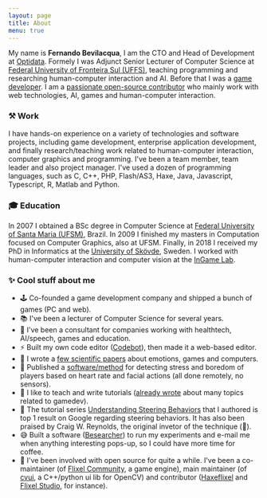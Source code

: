 ```yaml
---
layout: page
title: About
menu: true
---
```


My name is **Fernando Bevilacqua**, I am the CTO and Head of Development at [Optidata](https://optidata.cloud). Formely I was Adjunct Senior Lecturer of Computer Science at [Federal University of Fronteira Sul (UFFS)](http://www.uffs.edu.br), teaching programming and researching human-computer interaction and AI. Before that I was a [game developer](./portfolio/games/). I am a [passionate open-source contributor](https://github.com/Dovyski) who mainly work with web technologies, AI, games and human-computer interaction.

### ⚒️ Work

I have hands-on experience on a variety of technologies and software projects, including game development, enterprise application development, and finally research/teaching work related to human-computer interaction, computer graphics and programming. I've been a team member, team leader and also project manager. I've used a dozen of programming languages, such as C, C++, PHP, Flash/AS3, Haxe, Java, Javascript, Typescript, R, Matlab and Python.

### 🎓 Education

In 2007 I obtained a BSc degree in Computer Science at [Federal University of Santa Maria (UFSM)](http://www.ufsm.br), Brazil. In 2009 I finished my masters in Computation focused on Computer Graphics, also at UFSM. Finally, in 2018 I received my PhD in Informatics at the [University of Skövde](http://his.se), Sweden. I worked with human-computer interaction and computer vision at the [InGame Lab](http://www.his.se/en/Research/informatics/Interaction-Lab/InGaMe-Lab/).

### ✨ Cool stuff about me

- 🕹️ Co-founded a game development company and shipped a bunch of games (PC and web).
- 📚 I've been a lecturer of Computer Science for several years.
- 📡 I've been a consultant for companies working with healthtech, AI/speech, games and education.
- ⚡ Built my own code editor ([Codebot](https://github.com/Dovyski/Codebot)), then made it a web-based editor.
- 🔭 I wrote a [few scientific papers](https://www.fernandobevilacqua.com/academic/publications/) about emotions, games and computers.
- 🧐 Published a [software/method](https://www.youtube.com/watch?v=CoN8JuRZbwk) for detecting stress and boredom of players based on heart rate and facial actions (all done remotely, no sensors).
- 💬 I like to teach and write tutorials ([already wrote](https://tutsplus.com/authors/fernando-bevilacqua) about many topics related to gamedev).
- 🙌 The tutorial series [Understanding Steering Behaviors](https://gamedevelopment.tutsplus.com/series/understanding-steering-behaviors--gamedev-12732) that I authored is top 1 result on Google regarding steering behaviors. It has also been praised by Craig W. Reynolds, the original invetor of the technique (🤯).
- 😅 Built a software ([Besearcher](https://github.com/Dovyski/Besearcher)) to run my experiments and e-mail me when anything interesting pops-up, so I could have more time for coffee.
- 💚 I've been involved with open source for quite a while. I've been a co-maintainer (of [Flixel Community](https://github.com/flixelcommunity), a game engine), main maintainer (of [cvui](https://github.com/Dovyski/cvui), a C++/python ui lib for OpenCV) and contributor ([Haxeflixel](https://github.com/haxeflixel) and [Flixel Studio](https://github.com/Dovyski/flixel-studio), for instance).

